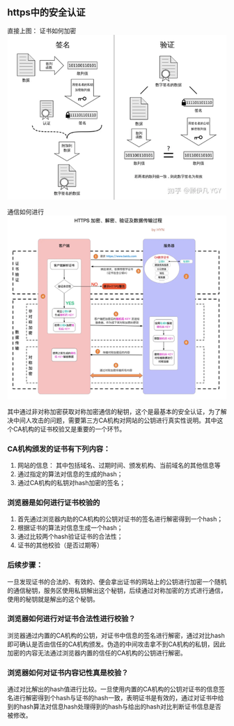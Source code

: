 ## https中的安全认证

直接上图：
证书如何加密
![alt text](image.png)

通信如何进行
![alt text](image-1.png)

其中通过非对称加密获取对称加密通信的秘钥，这个是最基本的安全认证，为了解决中间人攻击的问题，需要第三方CA机构对网站的公钥进行真实性说明。其中这个CA机构的证书校验又是重要的一个环节。

### CA机构颁发的证书有下列内容：
1. 网站的信息：
    其中包括域名、过期时间、颁发机构、当前域名的其他信息等
1. 通过指定的算法对信息的生成的hash；
1. 通过CA机构的私钥对hash加密的签名；


### 浏览器是如何进行证书校验的
1. 首先通过浏览器内助的CA机构的公钥对证书的签名进行解密得到一个hash；
1. 根据证书的算法对信息生成一个hash；
1. 通过比较两个hash验证证书的合法性；
1. 证书的其他校验（是否过期等）

### 后续步骤：
一旦发现证书的合法的、有效的、便会拿出证书的网站上的公钥进行加密一个随机的通信秘钥，服务区使用私钥解出这个秘钥，后续通过对称加密的方式进行通信，使用的秘钥就是解出的这个秘钥。

### 浏览器如何进行对证书合法性进行校验？
浏览器通过内置的CA机构的公钥，对证书中信息的签名进行解密，通过对比hash即可确认是否由信任的CA机构颁发。伪造的中间攻击拿不到CA机构的私钥，因此加密的内容无法通过浏览器内置的信任的CA机构的公钥进行解密。

### 浏览器如何对证书内容记性真是校验？
通过对比解出的hash值进行比较。一旦使用内置的CA机构的公钥对证书的信息签名进行解密得到个hash与证书的hash一致，表明证书是有效的，通过对证书中给到的hash算法对信息hash处理得到的hash与给出的hash对比判断证书信息是否被修改。




